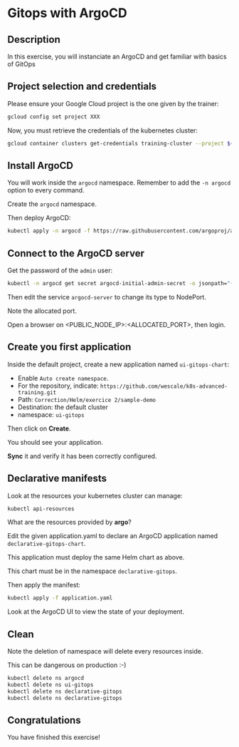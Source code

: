 # Gitops with ArgoCD

<walkthrough-tutorial-duration duration="25.0"></walkthrough-tutorial-duration>

## Description

In this exercise, you will instanciate an ArgoCD and get familiar with basics of GitOps

## Project selection and credentials

Please ensure your Google Cloud project is the one given by the trainer:

```sh
gcloud config set project XXX 
```

Now, you must retrieve the credentials of the kubernetes cluster:

```sh
gcloud container clusters get-credentials training-cluster --project ${GOOGLE_CLOUD_PROJECT} --zone europe-west1-b
```

## Install ArgoCD

You will work inside the `argocd` namespace. Remember to add the `-n argocd` option to every command.

Create the `argocd` namespace.

Then deploy ArgoCD:

```sh
kubectl apply -n argocd -f https://raw.githubusercontent.com/argoproj/argo-cd/stable/manifests/install.yaml
```

## Connect to the ArgoCD server

Get the password of the `admin` user:

```sh
kubectl -n argocd get secret argocd-initial-admin-secret -o jsonpath="{.data.password}" | base64 -d; echo
```

Then edit the service `argocd-server` to change its type to NodePort.

Note the allocated port.

Open a browser on <PUBLIC_NODE_IP>:<ALLOCATED_PORT>, then login.

## Create you first application

Inside the default project, create a new application named `ui-gitops-chart`:

* Enable `Auto create namespace`.
* For the repository, indicate: `https://github.com/wescale/k8s-advanced-training.git`
* Path: `Correction/Helm/exercice 2/sample-demo`
* Destination: the default cluster
* namespace: `ui-gitops`

Then click on **Create**.

You should see your application.

**Sync** it and verify it has been correctly configured.

## Declarative manifests

Look at the resources your kubernetes cluster can manage:

```sh
kubectl api-resources
```

What are the resources provided by **argo**?

Edit the given <walkthrough-editor-open-file filePath="application.yaml">application.yaml</walkthrough-editor-open-file> to declare an ArgoCD application named `declarative-gitops-chart`.

This application must deploy the same Helm chart as above.

This chart must be in the namespace `declarative-gitops`.

Then apply the manifest:

```sh
kubectl apply -f application.yaml
```

Look at the ArgoCD UI to view the state of your deployment.

## Clean

Note the deletion of namespace will delete every resources inside.

This can be dangerous on production :-)

```sh
kubectl delete ns argocd
kubectl delete ns ui-gitops
kubectl delete ns declarative-gitops
kubectl delete ns declarative-gitops
```

## Congratulations

You have finished this exercise!

<walkthrough-conclusion-trophy></walkthrough-conclusion-trophy>
